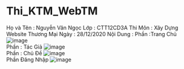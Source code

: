 # Thi_KTM_WebTM
Họ và Tên : Nguyễn Văn Ngọc
Lớp : CTT12CD3A
Thi Môn : Xây Dựng Website Thương Mại
Ngày : 28/12/2020
Nội Dung :
Phần :Trang Chủ 
![image](https://user-images.githubusercontent.com/56054516/103189284-867a7f00-48fe-11eb-8cb4-bf4dc3f3cd79.png)
<br>
Phần : Tác Giả
![image](https://user-images.githubusercontent.com/56054516/103189378-f426ab00-48fe-11eb-8215-cea555997986.png)
<br>
Phần : Chủ Đề
![image](https://user-images.githubusercontent.com/56054516/103189400-056fb780-48ff-11eb-8c4b-4915f001e417.png)
<br>
Phần Đăng Nhập
![image](https://user-images.githubusercontent.com/56054516/103189458-4f589d80-48ff-11eb-8496-37cf4b72c10e.png)



